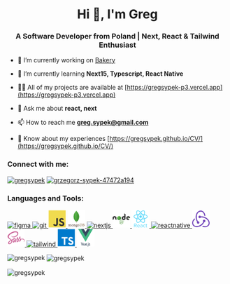 <h1 align="center">Hi 👋, I'm Greg</h1>
<h3 align="center">A Software Developer from Poland | Next, React & Tailwind Enthusiast</h3>

- 🔭 I’m currently working on [Bakery](https://bakery-corp.netlify.app/login)

- 🌱 I’m currently learning **Next15, Typescript, React Native**

- 👨‍💻 All of my projects are available at [https://gregsypek-p3.vercel.app](https://gregsypek-p3.vercel.app)

- 💬 Ask me about **react, next**

- 📫 How to reach me **greg.sypek@gmail.com**

- 📄 Know about my experiences [https://gregsypek.github.io/CV/](https://gregsypek.github.io/CV/)

<h3 align="left">Connect with me:</h3>
<p align="left">
<a href="https://twitter.com/gregsypek" target="blank"><img align="center" src="https://raw.githubusercontent.com/rahuldkjain/github-profile-readme-generator/master/src/images/icons/Social/twitter.svg" alt="gregsypek" height="30" width="40" /></a>
<a href="https://linkedin.com/in/grzegorz-sypek-47472a194" target="blank"><img align="center" src="https://raw.githubusercontent.com/rahuldkjain/github-profile-readme-generator/master/src/images/icons/Social/linked-in-alt.svg" alt="grzegorz-sypek-47472a194" height="30" width="40" /></a>
</p>

<h3 align="left">Languages and Tools:</h3>
<p align="left"> <a href="https://www.figma.com/" target="_blank" rel="noreferrer"> <img src="https://www.vectorlogo.zone/logos/figma/figma-icon.svg" alt="figma" width="40" height="40"/> </a> <a href="https://git-scm.com/" target="_blank" rel="noreferrer"> <img src="https://www.vectorlogo.zone/logos/git-scm/git-scm-icon.svg" alt="git" width="40" height="40"/> </a> <a href="https://developer.mozilla.org/en-US/docs/Web/JavaScript" target="_blank" rel="noreferrer"> <img src="https://raw.githubusercontent.com/devicons/devicon/master/icons/javascript/javascript-original.svg" alt="javascript" width="40" height="40"/> </a> <a href="https://www.mongodb.com/" target="_blank" rel="noreferrer"> <img src="https://raw.githubusercontent.com/devicons/devicon/master/icons/mongodb/mongodb-original-wordmark.svg" alt="mongodb" width="40" height="40"/> </a> <a href="https://nextjs.org/" target="_blank" rel="noreferrer"> <img src="https://cdn.worldvectorlogo.com/logos/nextjs-2.svg" alt="nextjs" width="40" height="40"/> </a> <a href="https://nodejs.org" target="_blank" rel="noreferrer"> <img src="https://raw.githubusercontent.com/devicons/devicon/master/icons/nodejs/nodejs-original-wordmark.svg" alt="nodejs" width="40" height="40"/> </a> <a href="https://reactjs.org/" target="_blank" rel="noreferrer"> <img src="https://raw.githubusercontent.com/devicons/devicon/master/icons/react/react-original-wordmark.svg" alt="react" width="40" height="40"/> </a> <a href="https://reactnative.dev/" target="_blank" rel="noreferrer"> <img src="https://reactnative.dev/img/header_logo.svg" alt="reactnative" width="40" height="40"/> </a> <a href="https://redux.js.org" target="_blank" rel="noreferrer"> <img src="https://raw.githubusercontent.com/devicons/devicon/master/icons/redux/redux-original.svg" alt="redux" width="40" height="40"/> </a> <a href="https://sass-lang.com" target="_blank" rel="noreferrer"> <img src="https://raw.githubusercontent.com/devicons/devicon/master/icons/sass/sass-original.svg" alt="sass" width="40" height="40"/> </a> <a href="https://tailwindcss.com/" target="_blank" rel="noreferrer"> <img src="https://www.vectorlogo.zone/logos/tailwindcss/tailwindcss-icon.svg" alt="tailwind" width="40" height="40"/> </a> <a href="https://www.typescriptlang.org/" target="_blank" rel="noreferrer"> <img src="https://raw.githubusercontent.com/devicons/devicon/master/icons/typescript/typescript-original.svg" alt="typescript" width="40" height="40"/> </a> <a href="https://vuejs.org/" target="_blank" rel="noreferrer"> <img src="https://raw.githubusercontent.com/devicons/devicon/master/icons/vuejs/vuejs-original-wordmark.svg" alt="vuejs" width="40" height="40"/> </a> </p>

<p><img align="left" src="https://github-readme-stats.vercel.app/api/top-langs?username=gregsypek&show_icons=true&locale=en&layout=compact" alt="gregsypek" /></p>

<p>&nbsp;<img align="center" src="https://github-readme-stats.vercel.app/api?username=gregsypek&show_icons=true&locale=en" alt="gregsypek" /></p>

<p><img align="center" src="https://github-readme-streak-stats.herokuapp.com/?user=gregsypek&" alt="gregsypek" /></p>




<!---
gregsypek/gregsypek is a ✨ special ✨ repository because its `README.md` (this file) appears on your GitHub profile.
You can click the Preview link to take a look at your changes.
--->
